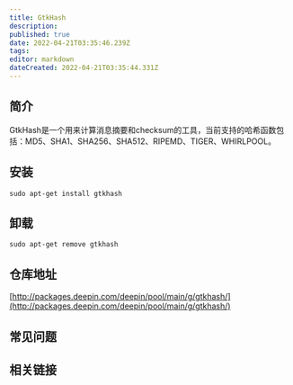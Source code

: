 ```yaml
---
title: GtkHash
description: 
published: true
date: 2022-04-21T03:35:46.239Z
tags: 
editor: markdown
dateCreated: 2022-04-21T03:35:44.331Z
---
```


## 简介

GtkHash是一个用来计算消息摘要和checksum的工具，当前支持的哈希函数包括：MD5、SHA1、SHA256、SHA512、RIPEMD、TIGER、WHIRLPOOL。

## 安装

`sudo apt-get install gtkhash`

## 卸载

`sudo apt-get remove gtkhash`

## 仓库地址

[http://packages.deepin.com/deepin/pool/main/g/gtkhash/](http://packages.deepin.com/deepin/pool/main/g/gtkhash/)


## 常见问题


## 相关链接